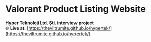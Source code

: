 # **Valorant Product Listing Website**

**Hyper Teknoloji Ltd. Şti. interview project**  
🌐 **Live at:** [https://theviltrumite.github.io/hypertek/](https://theviltrumite.github.io/hypertek/)
